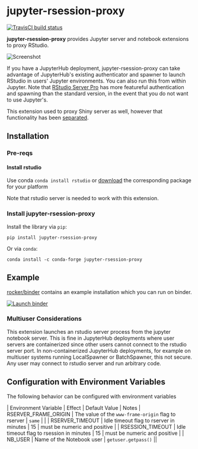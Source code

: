 # jupyter-rsession-proxy

[![TravisCI build status](https://img.shields.io/travis/com/jupyterhub/jupyter-rsession-proxy?logo=travis)](https://travis-ci.com/jupyterhub/jupyter-rsession-proxy)

**jupyter-rsession-proxy** provides Jupyter server and notebook extensions to proxy RStudio.

![Screenshot](screenshot.png)

If you have a JupyterHub deployment, jupyter-rsession-proxy can take advantage of JupyterHub's existing authenticator and spawner to launch RStudio in users' Jupyter environments. You can also run this from within Jupyter.
Note that [RStudio Server Pro](https://rstudio.com/products/rstudio-server-pro) has more featureful authentication and spawning than the standard version, in the event that you do not want to use Jupyter's.

This extension used to proxy Shiny server as well, however that functionality has been [separated](https://github.com/ryanlovett/jupyter-shiny-proxy).



## Installation

### Pre-reqs

#### Install rstudio
Use conda `conda install rstudio` or [download](https://www.rstudio.com/products/rstudio/download-server/) the corresponding package for your platform 

Note that rstudio server is needed to work with this extension.

### Install jupyter-rsession-proxy

Install the library via `pip`:
```
pip install jupyter-rsession-proxy
```
Or via `conda`:
```
conda install -c conda-forge jupyter-rsession-proxy
```

## Example

[rocker/binder](https://hub.docker.com/r/rocker/binder) contains an example installation which you can run on binder.

[![Launch binder](https://mybinder.org/badge_logo.svg)](https://mybinder.org/v2/gh/rocker-org/binder/master?urlpath=rstudio)

### Multiuser Considerations

This extension launches an rstudio server process from the jupyter notebook server. This is fine in JupyterHub deployments where user servers are containerized since other users cannot connect to the rstudio server port. In non-containerized JupyterHub deployments, for example on multiuser systems running LocalSpawner or BatchSpawner, this not secure. Any user may connect to rstudio server and run arbitrary code.

## Configuration with Environment Variables
The following behavior can be configured with environment variables

| Environment Variable | Effect | Default Value | Notes
| RSERVER_FRAME_ORIGIN | The value of the `www-frame-origin` flag to rserver | `same` | |
| RSERVER_TIMEOUT | Idle timeout flag to rserver in minutes | 15 | must be numeric and positive |
| RSESSION_TIMEOUT | Idle timeout flag to rsession in minutes | 15 | must be numeric and positive |
| NB_USER | Name of the Notebook user | `getuser.getpass()` || 